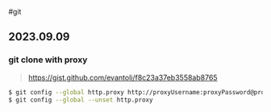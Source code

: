 #git
## 2023.09.09

### git clone with proxy

> https://gist.github.com/evantoli/f8c23a37eb3558ab8765

```bash
$ git config --global http.proxy http://proxyUsername:proxyPassword@proxy.server.com:port
$ git config --global --unset http.proxy
```